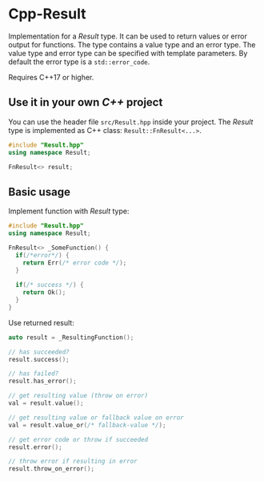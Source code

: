 # Cpp-Result

Implementation for a *Result* type. It can be used to return values or error output for functions. The type contains a value type and an error type. The value type and error type can be specified with template parameters. By default the error type is a `std::error_code`.

Requires C++17 or higher.

## Use it in your own *C++* project ##

You can use the header file `src/Result.hpp` inside your project. The *Result* type is implemented as C++ class: `Result::FnResult<...>`.

```c++
#include "Result.hpp"
using namespace Result;

FnResult<> result;
```

## Basic usage ##

Implement function with *Result* type:

```c++
#include "Result.hpp"
using namespace Result;

FnResult<> _SomeFunction() {
  if(/*error*/) {
    return Err(/* error code */);
  }
  
  if(/* success */) {
    return Ok();
  }
}
```

Use returned result:

```c++
auto result = _ResultingFunction();

// has succeeded?
result.success();

// has failed?
result.has_error();

// get resulting value (throw on error)
val = result.value();

// get resulting value or fallback value on error
val = result.value_or(/* fallback-value */);

// get error code or throw if succeeded
result.error();

// throw error if resulting in error
result.throw_on_error();
```

